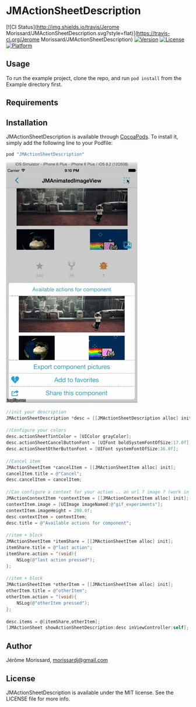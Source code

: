# JMActionSheetDescription

[![CI Status](http://img.shields.io/travis/Jerome Morissard/JMActionSheetDescription.svg?style=flat)](https://travis-ci.org/Jerome Morissard/JMActionSheetDescription)
[![Version](https://img.shields.io/cocoapods/v/JMActionSheetDescription.svg?style=flat)](http://cocoapods.org/pods/JMActionSheetDescription)
[![License](https://img.shields.io/cocoapods/l/JMActionSheetDescription.svg?style=flat)](http://cocoapods.org/pods/JMActionSheetDescription)
[![Platform](https://img.shields.io/cocoapods/p/JMActionSheetDescription.svg?style=flat)](http://cocoapods.org/pods/JMActionSheetDescription)

## Usage

To run the example project, clone the repo, and run `pod install` from the Example directory first.

## Requirements

## Installation

JMActionSheetDescription is available through [CocoaPods](http://cocoapods.org). To install
it, simply add the following line to your Podfile:

```ruby
pod "JMActionSheetDescription"
```

![Image](./screenshots/demo.gif)


```objective-c
//init your description
JMActionSheetDescription *desc = [[JMActionSheetDescription alloc] init];

//Configure your colors
desc.actionSheetTintColor = [UIColor grayColor];
desc.actionSheetCancelButtonFont = [UIFont boldSystemFontOfSize:17.0f];
desc.actionSheetOtherButtonFont = [UIFont systemFontOfSize:16.0f];

//Cancel item
JMActionSheetItem *cancelItem = [[JMActionSheetItem alloc] init];
cancelItem.title = @"Cancel";
desc.cancelItem = cancelItem;

//Can configure a context for your action .. an url ? image ? (work in progress)
JMActionContextItem *contextItem = [[JMActionContextItem alloc] init];
contextItem.image = [UIImage imageNamed:@"gif_experiments"];
contextItem.imageHeight = 200.0f;
desc.contextItem = contextItem;
desc.title = @"Available actions for component";

//item + block
JMActionSheetItem *itemShare = [[JMActionSheetItem alloc] init];
itemShare.title = @"last action";
itemShare.action = ^(void){
    NSLog(@"last action pressed");
};

//item + block
JMActionSheetItem *otherItem = [[JMActionSheetItem alloc] init];
otherItem.title = @"otherItem";
otherItem.action = ^(void){
    NSLog(@"otherItem pressed");
};

desc.items = @[itemShare,otherItem];
[JMActionSheet showActionSheetDescription:desc inViewController:self];
```

## Author

Jérôme Morissard, morissardj@gmail.com

## License

JMActionSheetDescription is available under the MIT license. See the LICENSE file for more info.
